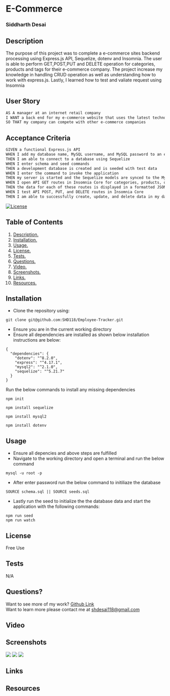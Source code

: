 # E-Commerce

### Siddharth Desai
## Description
The purpose of this project was to complete a e-commerce sites backend processing using Express.js API, Sequelize, dotenv and Insomnia. The user is able to perform GET,POST,PUT and DELETE operation for categories, products and tags for their e-commerce company. The project increase my knowledge in handling CRUD operation as well as understanding how to work with express.js. Lastly, I learned how to test and valiate request using Insomnia 


## User Story

```md
AS A manager at an internet retail company
I WANT a back end for my e-commerce website that uses the latest technologies
SO THAT my company can compete with other e-commerce companies
```

## Acceptance Criteria

```md
GIVEN a functional Express.js API
WHEN I add my database name, MySQL username, and MySQL password to an environment variable file
THEN I am able to connect to a database using Sequelize
WHEN I enter schema and seed commands
THEN a development database is created and is seeded with test data
WHEN I enter the command to invoke the application
THEN my server is started and the Sequelize models are synced to the MySQL database
WHEN I open API GET routes in Insomnia Core for categories, products, or tags
THEN the data for each of these routes is displayed in a formatted JSON
WHEN I test API POST, PUT, and DELETE routes in Insomnia Core
THEN I am able to successfully create, update, and delete data in my database
```

[![License](https://img.shields.io/badge/License-BSD_2--Clause-orange.svg)](https://opensource.org/licenses/BSD-2-Clause)
## Table of Contents
1. [ Description. ](#description)
2. [ Installation. ](#installation)
3. [ Usage. ](#usage)
4. [ License. ](#license)
6. [ Tests. ](#tests)
7. [ Questions. ](#questions)
8. [ Video. ](#video)
9. [ Screenshots. ](#screenshots)
10. [ Links. ](#links)
11. [ Resources. ](#resources)
## Installation
* Clone the repository using:
```
git clone git@github.com:SHD118/Employee-Tracker.git
```
* Ensure you are in the current working directory
* Ensure all dependencies are installed as shown below installation instructions are below:
```
{
  "dependencies": {
    "dotenv": "^8.2.0",
    "express": "^4.17.1",
    "mysql2": "^2.1.0",
    "sequelize": "^5.21.7"
  }
}

```
Run the below commands to install any missing dependencies
```
npm init
```
```
npm install sequelize
```
```
npm install mysql2
```
```
npm install dotenv
```

## Usage
* Ensure all depencies and above steps are fulfilled 
* Navigate to the working directory and open a terminal and run the below command
```
mysql -u root -p
```
* After enter password run the below command to initiliaze the database
```
SOURCE schema.sql || SOURCE seeds.sql
```
* Lastly run the seed to initialize the the database data and start the application with the following commands:
```
npm run seed
npm run watch
```

## License
Free Use
## Tests
N/A
## Questions?
Want to see more of my work? [Github Link](https://github.com/SHD118/Team-Profile)
<br/>
Want to learn more please contact me at shdesai118@gmail.com

## Video

## Screenshots
![](./Assets/role.PNG)
![](./Assets/emp.PNG)
![](./Assets/dep.PNG)

## Links


## Resources

